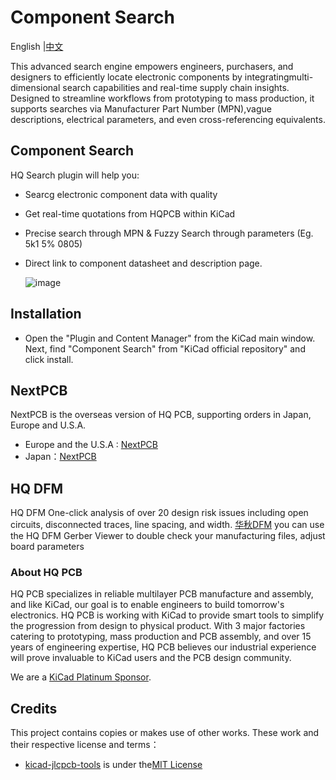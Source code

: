 # Component Search

<p>
    English |<a href="README_zh.md">中文<a/>
</p>

This advanced search engine empowers engineers, purchasers, and designers to efficiently locate electronic components by integrating ​multi-dimensional search capabilities and real-time supply chain insights. Designed to streamline workflows from prototyping to mass production, it supports searches via ​Manufacturer Part Number (MPN), ​vague descriptions, ​electrical parameters, and even cross-referencing equivalents.

## Component Search

HQ Search plugin will help you:

- Searcg electronic component data with quality
- Get real-time quotations from HQPCB within KiCad
- Precise search through MPN & Fuzzy Search through parameters (Eg. 5k1 5% 0805)
- Direct link to component datasheet and description page.

  ![image](https://github.com/user-attachments/assets/ff522842-25b6-4af1-a837-a46f8ff553e3)


## Installation

- Open the "Plugin and Content Manager" from the KiCad main window. Next, find "Component Search" from "KiCad official repository" and click install.


## NextPCB

NextPCB is the overseas version of HQ PCB, supporting orders in Japan, Europe and U.S.A.

- Europe and the U.S.A : [NextPCB](https://www.nextpcb.com/pcb-quote)
- Japan：[NextPCB](https://jp.nextpcb.com/pcb-quote#/pcb-quote/)

## HQ DFM

HQ DFM One-click analysis of over 20 design risk issues including open circuits, disconnected traces, line spacing, and width.
[华秋DFM](https://dfm.hqpcb.com/)
you can use the HQ DFM Gerber Viewer to double check your manufacturing files, adjust board parameters 


### About HQ PCB

HQ PCB specializes in reliable multilayer PCB manufacture and assembly, and like KiCad, our goal is to enable engineers to build tomorrow's electronics. HQ PCB is working with KiCad to provide smart tools to simplify the progression from design to physical product. With 3 major factories catering to prototyping, mass production and PCB assembly, and over 15 years of engineering expertise, HQ PCB believes our industrial experience will prove invaluable to KiCad users and the PCB design community.

We are a [KiCad Platinum Sponsor](https://www.nextpcb.com/blog/kicad-nextpcb-platinum-sponsorship).


## Credits

This project contains copies or makes use of other works. These work and their respective license and terms：
- [kicad-jlcpcb-tools](https://github.com/Bouni/kicad-jlcpcb-tools.git)  is under the[MIT License](https://github.com/Bouni/kicad-jlcpcb-tools/blob/main/LICENSE)

